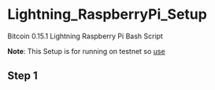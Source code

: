 # Lightning_RaspberryPi_Setup
Bitcoin 0.15.1 Lightning Raspberry Pi Bash Script

**Note**: This Setup is for running on testnet so [use](https://github.com/Olliecad1/Bitcoin_0.15.1_RaspberryPi_Setup/blob/master/Installing_Bitcoin_0.15.1_TestNet.sh)




## Step 1


